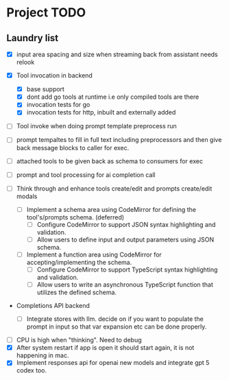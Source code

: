 # Project TODO

## Laundry list

- [x] input area spacing and size when streaming back from assistant needs relook
- [x] Tool invocation in backend

  - [x] base support
  - [x] dont add go tools at runtime i.e only compiled tools are there
  - [x] invocation tests for go
  - [x] invocation tests for http, inbuilt and externally added

- [ ] Tool invoke when doing prompt template preprocess run
- [ ] prompt tempaltes to fill in full text including preprocessors and then give back message blocks to caller for exec.
- [ ] attached tools to be given back as schema to consumers for exec
- [ ] prompt and tool processing for ai completion call

- [ ] Think through and enhance tools create/edit and prompts create/edit modals

  - [ ] Implement a schema area using CodeMirror for defining the tool's/prompts schema. (deferred)
    - [ ] Configure CodeMirror to support JSON syntax highlighting and validation.
    - [ ] Allow users to define input and output parameters using JSON schema.
  - [ ] Implement a function area using CodeMirror for accepting/implementing the schema.
    - [ ] Configure CodeMirror to support TypeScript syntax highlighting and validation.
    - [ ] Allow users to write an asynchronous TypeScript function that utilizes the defined schema.

- Completions API backend

  - [ ] Integrate stores with llm. decide on if you want to populate the prompt in input so that var expansion etc can be done properly.

- [ ] CPU is high when "thinking". Need to debug
- [x] After system restart if app is open it should start again, it is not happening in mac.
- [x] Implement responses api for openai new models and integrate gpt 5 codex too.
